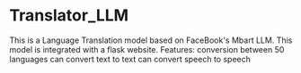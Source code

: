 # Translator_LLM
This is a Language Translation model based on FaceBook's Mbart LLM.
This model is integrated with a flask website.
Features:
conversion between 50 languages
can convert text to text 
can convert speech to speech

